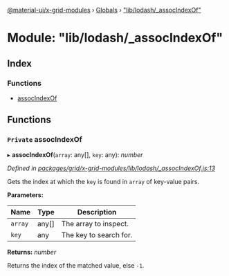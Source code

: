 [@material-ui/x-grid-modules](../README.md) › [Globals](../globals.md) › ["lib/lodash/_assocIndexOf"](_lib_lodash__associndexof_.md)

# Module: "lib/lodash/_assocIndexOf"

## Index

### Functions

* [assocIndexOf](_lib_lodash__associndexof_.md#private-associndexof)

## Functions

### `Private` assocIndexOf

▸ **assocIndexOf**(`array`: any[], `key`: any): *number*

*Defined in [packages/grid/x-grid-modules/lib/lodash/_assocIndexOf.js:13](https://github.com/mui-org/material-ui-x/blob/02342a6/packages/grid/x-grid-modules/lib/lodash/_assocIndexOf.js#L13)*

Gets the index at which the `key` is found in `array` of key-value pairs.

**Parameters:**

Name | Type | Description |
------ | ------ | ------ |
`array` | any[] | The array to inspect. |
`key` | any | The key to search for. |

**Returns:** *number*

Returns the index of the matched value, else `-1`.
